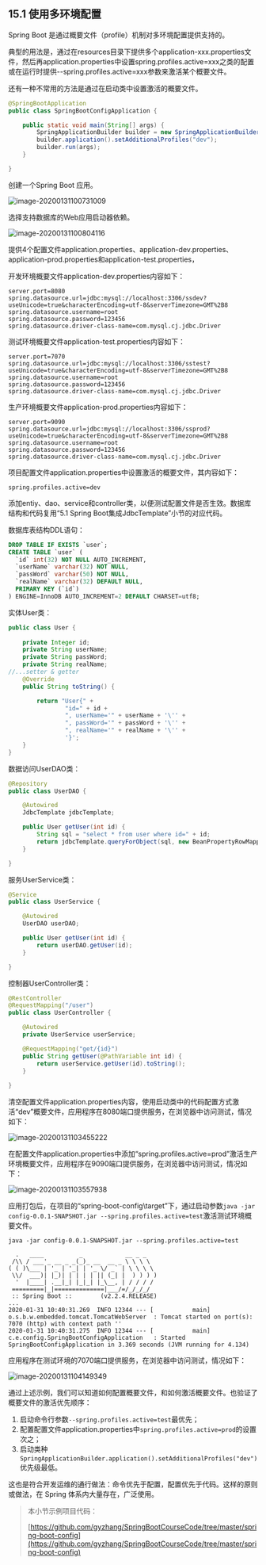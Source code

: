 ## 15.1 使用多环境配置

Spring Boot 是通过概要文件（profile）机制对多环境配置提供支持的。

典型的用法是，通过在resources目录下提供多个application-xxx.properties文件，然后再application.properties中设置spring.profiles.active=xxx之类的配置或在运行时提供--spring.profiles.active=xxx参数来激活某个概要文件。

还有一种不常用的方法是通过在启动类中设置激活的概要文件。

```java
@SpringBootApplication
public class SpringBootConfigApplication {

	public static void main(String[] args) {
		SpringApplicationBuilder builder = new SpringApplicationBuilder(SpringBootConfigApplication.class);
		builder.application().setAdditionalProfiles("dev");
		builder.run(args);
	}

}
```

创建一个Spring Boot 应用。

![image-20200131100731009](images/image-20200131100731009.png)

选择支持数据库的Web应用启动器依赖。

![image-20200131100804116](images/image-20200131100804116.png)

提供4个配置文件application.properties、application-dev.properties、application-prod.properties和application-test.properties，

开发环境概要文件application-dev.properties内容如下：

```properties
server.port=8080
spring.datasource.url=jdbc:mysql://localhost:3306/ssdev?useUnicode=true&characterEncoding=utf-8&serverTimezone=GMT%2B8
spring.datasource.username=root
spring.datasource.password=123456
spring.datasource.driver-class-name=com.mysql.cj.jdbc.Driver
```

测试环境概要文件application-test.properties内容如下：

```properties
server.port=7070
spring.datasource.url=jdbc:mysql://localhost:3306/sstest?useUnicode=true&characterEncoding=utf-8&serverTimezone=GMT%2B8
spring.datasource.username=root
spring.datasource.password=123456
spring.datasource.driver-class-name=com.mysql.cj.jdbc.Driver
```

生产环境概要文件application-prod.properties内容如下：

```properties
server.port=9090
spring.datasource.url=jdbc:mysql://localhost:3306/ssprod?useUnicode=true&characterEncoding=utf-8&serverTimezone=GMT%2B8
spring.datasource.username=root
spring.datasource.password=123456
spring.datasource.driver-class-name=com.mysql.cj.jdbc.Driver
```

项目配置文件application.properties中设置激活的概要文件，其内容如下：

```properties
spring.profiles.active=dev
```

添加entiy、dao、service和controller类，以便测试配置文件是否生效。数据库结构和代码复用“5.1 Spring Boot集成JdbcTemplate”小节的对应代码。

数据库表结构DDL语句：

```sql
DROP TABLE IF EXISTS `user`;
CREATE TABLE `user` (
  `id` int(32) NOT NULL AUTO_INCREMENT,
  `userName` varchar(32) NOT NULL,
  `passWord` varchar(50) NOT NULL,
  `realName` varchar(32) DEFAULT NULL,
  PRIMARY KEY (`id`)
) ENGINE=InnoDB AUTO_INCREMENT=2 DEFAULT CHARSET=utf8;
```

实体User类：

```java
public class User {
	
	private Integer id;
	private String userName;
	private String passWord;
	private String realName;
//...setter & getter
	@Override
	public String toString() {

        return "User{" +
                "id=" + id +
                ", userName='" + userName + '\'' +
                ", passWord='" + passWord + '\'' +
                ", realName='" + realName + '\'' +
                '}';
	}
}
```

数据访问UserDAO类：

```java
@Repository
public class UserDAO {

	@Autowired
	JdbcTemplate jdbcTemplate;

	public User getUser(int id) {
		String sql = "select * from user where id=" + id;
		return jdbcTemplate.queryForObject(sql, new BeanPropertyRowMapper<>(User.class));
	}

}
```

服务UserService类：

```java
@Service
public class UserService {

	@Autowired
	UserDAO userDAO;

	public User getUser(int id) {
		return userDAO.getUser(id);
	}

}
```

控制器UserController类：

```java
@RestController
@RequestMapping("/user")
public class UserController {

	@Autowired
	private UserService userService;

	@RequestMapping("get/{id}")
	public String getUser(@PathVariable int id) {
		return userService.getUser(id).toString();
	}
	
}
```

清空配置文件application.properties内容，使用启动类中的代码配置方式激活“dev”概要文件，应用程序在8080端口提供服务，在浏览器中访问测试，情况如下：

![image-20200131103455222](images/image-20200131103455222.png)

在配置文件application.properties中添加“spring.profiles.active=prod”激活生产环境概要文件，应用程序在9090端口提供服务，在浏览器中访问测试，情况如下：

![image-20200131103557938](images/image-20200131103557938.png)

应用打包后，在项目的“spring-boot-config\target”下，通过启动参数`java -jar config-0.0.1-SNAPSHOT.jar --spring.profiles.active=test`激活测试环境概要文件。

```
java -jar config-0.0.1-SNAPSHOT.jar --spring.profiles.active=test

  .   ____          _            __ _ _
 /\\ / ___'_ __ _ _(_)_ __  __ _ \ \ \ \
( ( )\___ | '_ | '_| | '_ \/ _` | \ \ \ \
 \\/  ___)| |_)| | | | | || (_| |  ) ) ) )
  '  |____| .__|_| |_|_| |_\__, | / / / /
 =========|_|==============|___/=/_/_/_/
 :: Spring Boot ::        (v2.2.4.RELEASE)
...
2020-01-31 10:40:31.269  INFO 12344 --- [           main] o.s.b.w.embedded.tomcat.TomcatWebServer  : Tomcat started on port(s): 7070 (http) with context path ''
2020-01-31 10:40:31.275  INFO 12344 --- [           main] c.e.config.SpringBootConfigApplication   : Started SpringBootConfigApplication in 3.369 seconds (JVM running for 4.134)
```

应用程序在测试环境的7070端口提供服务，在浏览器中访问测试，情况如下：

![image-20200131104149349](images/image-20200131104149349.png)

通过上述示例，我们可以知道如何配置概要文件，和如何激活概要文件。也验证了概要文件的激活优先顺序：

1. 启动命令行参数`--spring.profiles.active=test`最优先；
2. 配置配置文件application.properties中`spring.profiles.active=prod`的设置次之；
3. 启动类种`SpringApplicationBuilder.application().setAdditionalProfiles("dev")`优先级最低。

这也是符合开发运维的通行做法：命令优先于配置，配置优先于代码。这样的原则或做法，在 Spring 体系内大量存在，广泛使用。

> 本小节示例项目代码：
>
> [https://github.com/gyzhang/SpringBootCourseCode/tree/master/spring-boot-config](https://github.com/gyzhang/SpringBootCourseCode/tree/master/spring-boot-config)

